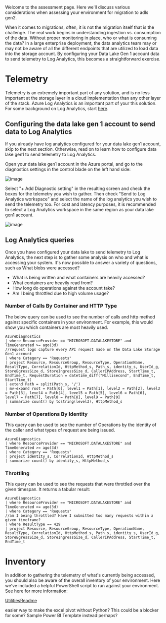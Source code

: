 Welcome to the assessment page. Here we'll discuss various considerations when assessing your environment for migration to adls gen2. 

When it comes to migrations, often, it is not the migration itself that is the challenge. The real work begins in understanding ingestion vs. consumption of the data. Without proper monitoring in place, who or what is consuming the data? In a large enterprise deployment, the data analytics team may or may not be aware of all the different endpoints that are utilized to load data into the storage account. By configuring your Data Lake Gen 1 account data to send telemetry to Log Analytics, this becomes a straightforward exercise. 

# Telemetry
Telemetry is an extremely important part of any solution, and is no less important at the storage layer in a cloud implementation than any other layer of the stack. Azure Log Analytics is an important part of your this solution. For some background on Log Analytics, start [here](https://docs.microsoft.com/en-us/azure/azure-monitor/logs/log-analytics-overview). 

## Configuring the data lake gen 1 account to send data to Log Analytics
If you already have log analytics configured for your data lake gen1 account, skip to the next section. Otherwise, read on to learn how to configure data lake gen1 to send telemetry to Log Analytics. 

Open your data lake gen1 account in the Azure portal, and go to the diagnostics settings in the control blade on the left hand side:

![image](/adlsgen1togen2migrationsamples\images\datalakegen1law1.jpg)

Select "+ Add Diagnostic setting" in the resulting screen and check the boxes for the telemetry you wish to gather. Then check "Send to Log Analytics workspace" and select the name of the log analytics you wish to send the telemetry too. For cost and latency purposes, it is recommended to select a Log Analytics workspace in the same region as your data lake gen1 account. 

![image](/adlsgen1togen2migrationsamples\images\datalakegen1law2.jpg)

## Log Analytics queries
Once you have configured your data lake to send telemetry to Log Analytics, the next step is to gather some analysis on who and what is accessing your system. It's now possible to answer a variety of questions, such as 
What blobs were accessed?
* What is being written and what containers are heavily accessed?
* What containers are heavily read from?
* How long do operations against the account take?
* Am I being throttled due to high volume usage? 

### Number of Calls By Container and HTTP Type
The below query can be used to see the number of calls and http method against specific containers in your environment. For example, this would show you which containers are most heavily used. 

````
AzureDiagnostics
| where ResourceProvider == "MICROSOFT.DATALAKESTORE" and TimeGenerated >= ago(3d)
//request logs capture every API request made on the Data Lake Storage Gen1 account
| where Category == "Requests"
| project Resource, ResourceGroup, ResourceType, OperationName, ResultType, CorrelationId, HttpMethod_s, Path_s, identity_s, UserId_g, StoreEgressSize_d, StoreIngressSize_d, CallerIPAddress, StartTime_t, EndTime_t, RequestDuration = datetime_diff("Millisecond", EndTime_t, StartTime_t)
| extend Path = split(Path_s, '/')
| mv-expand root = Path[0], level1 = Path[1], level2 = Path[2], level3 = Path[3], level4 = Path[4], level5 = Path[5], level6 = Path[6], level7 = Path[7], level8 = Path[8], level9 = Path[9]
| summarize count() by tostring(level3), HttpMethod_s 
````

### Number of Operations By Identity
This query can be used to see the number of Operations by the identity of the caller and what types of request are being issued.

````
AzureDiagnostics
| where ResourceProvider == "MICROSOFT.DATALAKESTORE" and TimeGenerated >= ago(3d)
| where Category == "Requests"
| project identity_s, CorrelationId, HttpMethod_s
| summarize count() by identity_s, HttpMethod_s
````

### Throttling
This query can be used to see the requests that were throttled over the given timespan. It returns a tabular result:

````
AzureDiagnostics
| where ResourceProvider == "MICROSOFT.DATALAKESTORE" and TimeGenerated >= ago(3d)
| where Category == "Requests"
//am I being throttled? Have I submitted too many requests within a given timeframe?
| where ResultType == 429
| project Resource, ResourceGroup, ResourceType, OperationName, ResultType, CorrelationId, HttpMethod_s, Path_s, identity_s, UserId_g, StoreEgressSize_d, StoreIngressSize_d, CallerIPAddress, StartTime_t, EndTime_t
````

# Inventory 
In addition to gathering the telemetry of what's currently being accessed, you should also be aware of the overall inventory of your environment. Here we've included a helpful PowerShell script to run against your environment. See here for more information:

[UtilitiesReadme](/adlsgen1togen2migrationsamples/Utilities/Readme.md)

easier way to make the excel pivot without Python? This could be a blocker for some? Sample Power BI Template instead perhaps?